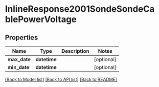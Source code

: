 # InlineResponse2001SondeSondeCablePowerVoltage

## Properties
Name | Type | Description | Notes
------------ | ------------- | ------------- | -------------
**max_date** | **datetime** |  | [optional] 
**min_date** | **datetime** |  | [optional] 

[[Back to Model list]](../README.md#documentation-for-models) [[Back to API list]](../README.md#documentation-for-api-endpoints) [[Back to README]](../README.md)


